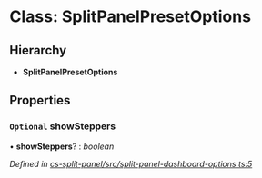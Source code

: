 # Class: SplitPanelPresetOptions

## Hierarchy

* **SplitPanelPresetOptions**

## Properties

### `Optional` showSteppers

• **showSteppers**? : *boolean*

*Defined in [cs-split-panel/src/split-panel-dashboard-options.ts:5](https://github.com/RichardHovenkamp/csnext/blob/6deb7f51/packages/cs-split-panel/src/split-panel-dashboard-options.ts#L5)*
